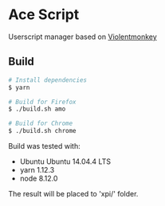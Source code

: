 Ace Script
=============

Userscript manager based on [Violentmonkey](https://github.com/violentmonkey/violentmonkey)

Build
---
``` sh
# Install dependencies
$ yarn

# Build for Firefox
$ ./build.sh amo

# Build for Chrome
$ ./build.sh chrome
```

Build was tested with:
* Ubuntu Ubuntu 14.04.4 LTS
* yarn 1.12.3
* node 8.12.0

The result will be placed to 'xpi/' folder.
